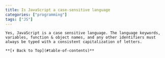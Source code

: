 ```yaml
---
title: Is JavaScript a case-sensitive language 
categories: ["programming"] 
tags: ["JS"]
---
```

    Yes, JavaScript is a case sensitive language. The language keywords, variables, function & object names, and any other identifiers must always be typed with a consistent capitalization of letters.

    **[⬆ Back to Top](#table-of-contents)**

